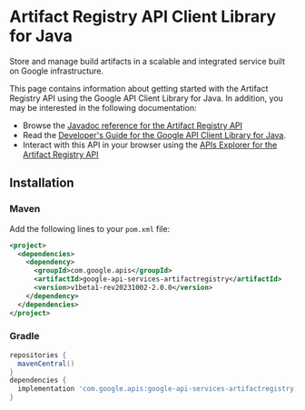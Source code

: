 # Artifact Registry API Client Library for Java

Store and manage build artifacts in a scalable and integrated service built on Google infrastructure.

This page contains information about getting started with the Artifact Registry API
using the Google API Client Library for Java. In addition, you may be interested
in the following documentation:

* Browse the [Javadoc reference for the Artifact Registry API][javadoc]
* Read the [Developer's Guide for the Google API Client Library for Java][google-api-client].
* Interact with this API in your browser using the [APIs Explorer for the Artifact Registry API][api-explorer]

## Installation

### Maven

Add the following lines to your `pom.xml` file:

```xml
<project>
  <dependencies>
    <dependency>
      <groupId>com.google.apis</groupId>
      <artifactId>google-api-services-artifactregistry</artifactId>
      <version>v1beta1-rev20231002-2.0.0</version>
    </dependency>
  </dependencies>
</project>
```

### Gradle

```gradle
repositories {
  mavenCentral()
}
dependencies {
  implementation 'com.google.apis:google-api-services-artifactregistry:v1beta1-rev20231002-2.0.0'
}
```

[javadoc]: https://googleapis.dev/java/google-api-services-artifactregistry/latest/index.html
[google-api-client]: https://github.com/googleapis/google-api-java-client/
[api-explorer]: https://developers.google.com/apis-explorer/#p/artifactregistry/v1/
